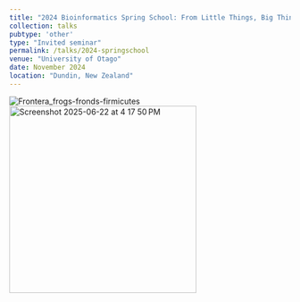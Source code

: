 ```yaml
---
title: "2024 Bioinformatics Spring School: From Little Things, Big Things Grow: How microbes influence tail regeneration in Xenopus laevis tadpoles"
collection: talks
pubtype: 'other'
type: "Invited seminar"
permalink: /talks/2024-springschool
venue: "University of Otago"
date: November 2024
location: "Dundin, New Zealand"
---
```

![Frontera_frogs-fronds-firmicutes](https://github.com/user-attachments/assets/05065334-1f8a-42ec-b2c8-e17e1570bb89)
<img width="335" alt="Screenshot 2025-06-22 at 4 17 50 PM" src="https://github.com/user-attachments/assets/7822868d-891b-4f0e-a95d-6552682daac6" />
